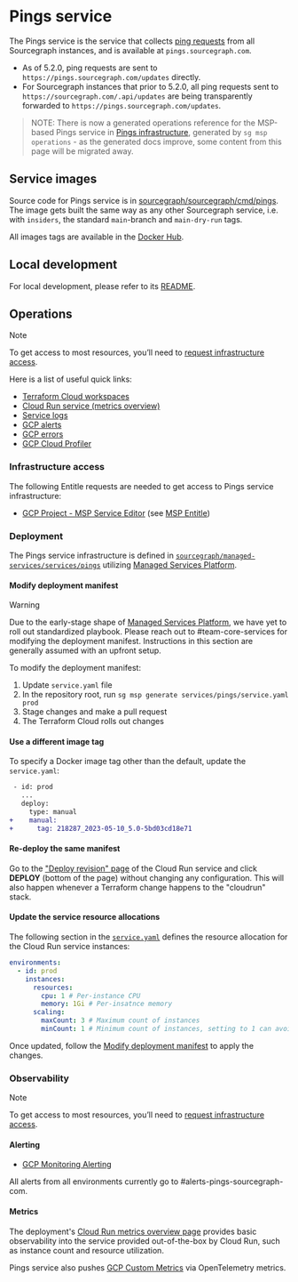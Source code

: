 # Pings service

The Pings service is the service that collects [ping requests](https://docs.sourcegraph.com/admin/pings) from all Sourcegraph instances, and is available at `pings.sourcegraph.com`.

- As of 5.2.0, ping requests are sent to `https://pings.sourcegraph.com/updates` directly.
- For Sourcegraph instances that prior to 5.2.0, all ping requests sent to `https://sourcegraph.com/.api/updates` are being transparently forwarded to `https://pings.sourcegraph.com/updates`.

> NOTE: There is now a generated operations reference for the MSP-based Pings service in [Pings infrastructure](../../../managed-services/pings.md), generated by `sg msp operations` - as the generated docs improve, some content from this page will be migrated away.

## Service images

Source code for Pings service is in [sourcegraph/sourcegraph/cmd/pings](https://github.com/sourcegraph/sourcegraph/tree/main/cmd/pings). The image gets built the same way as any other Sourcegraph service, i.e. with `insiders`, the standard `main`-branch and `main-dry-run` tags.

All images tags are available in the [Docker Hub](https://hub.docker.com/r/sourcegraph/pings/tags).

## Local development

For local development, please refer to its [README](https://github.com/sourcegraph/sourcegraph/blob/main/cmd/pings/README.md).

## Operations

> [!NOTE]
> To get access to most resources, you’ll need to [request infrastructure access](#infrastructure-access).

Here is a list of useful quick links:

- [Terraform Cloud workspaces](https://app.terraform.io/app/sourcegraph/workspaces?project=prj-7gzvzKCGcKupiA4s)
- [Cloud Run service (metrics overview)](https://console.cloud.google.com/run/detail/us-central1/pings/metrics?project=pings-prod-2f4f73edf1db)
- [Service logs](https://cloudlogging.app.goo.gl/JMmBSAbEceh6onpj8)
- [GCP alerts](https://console.cloud.google.com/monitoring/alerting?project=pings-prod-2f4f73edf1db)
- [GCP errors](https://console.cloud.google.com/errors?project=pings-prod-2f4f73edf1db)
- [GCP Cloud Profiler](https://console.cloud.google.com/profiler/pings?project=pings-prod-2f4f73edf1db)

### Infrastructure access

The following Entitle requests are needed to get access to Pings service infrastructure:

- [GCP Project - MSP Service Editor](https://app.entitle.io/request?targetType=resource&duration=43200&justification=TODO&integrationId=134476cb-0bd6-4c6d-a89f-e1550988bdd7&resourceId=d94da8c3-76eb-451a-9cbb-973ac3bc44b1&roleId=8b60a711-976c-4e56-9f8b-cb2c989faca4&grantMethodId=8b60a711-976c-4e56-9f8b-cb2c989faca4) (see [MSP Entitle](./platform.md#entitle))

### Deployment

The Pings service infrastructure is defined in [`sourcegraph/managed-services/services/pings`](https://github.com/sourcegraph/managed-services/tree/main/services/pings) utilizing [Managed Services Platform](./platform.md).

#### Modify deployment manifest

> [!WARNING]
> Due to the early-stage shape of [Managed Services Platform](./platform.md), we have yet to roll out standardized playbook. Please reach out to #team-core-services for modifying the deployment manifest. Instructions in this section are generally assumed with an upfront setup.

To modify the deployment manifest:

1. Update `service.yaml` file
1. In the repository root, run `sg msp generate services/pings/service.yaml prod`
1. Stage changes and make a pull request
1. The Terraform Cloud rolls out changes

#### Use a different image tag

To specify a Docker image tag other than the default, update the `service.yaml`:

```diff
 - id: prod
   ...
   deploy:
     type: manual
+    manual:
+      tag: 218287_2023-05-10_5.0-5bd03cd18e71
```

#### Re-deploy the same manifest

Go to the ["Deploy revision" page](https://console.cloud.google.com/run/deploy/us-central1/pings?project=pings-prod-2f4f73edf1db) of the Cloud Run service and click **DEPLOY** (bottom of the page) without changing any configuration. This will also happen whenever a Terraform change happens to the "cloudrun" stack.

#### Update the service resource allocations

The following section in the [`service.yaml`](https://github.com/sourcegraph/managed-services/blob/main/services/pings/service.yaml#L29-L35) defines the resource allocation for the Cloud Run service instances:

```yaml
environments:
  - id: prod
    instances:
      resources:
        cpu: 1 # Per-instance CPU
        memory: 1Gi # Per-insatnce memory
      scaling:
        maxCount: 3 # Maximum count of instances
        minCount: 1 # Minimum count of instances, setting to 1 can avoid cold start
```

Once updated, follow the [Modify deployment manifest](#modify-deployment-manifest) to apply the changes.

### Observability

> [!NOTE]
> To get access to most resources, you’ll need to [request infrastructure access](#infrastructure-access).

#### Alerting

- [GCP Monitoring Alerting](https://console.cloud.google.com/monitoring/alerting?project=pings-prod-2f4f73edf1db)

All alerts from all environments currently go to #alerts-pings-sourcegraph-com.

#### Metrics

The deployment's [Cloud Run metrics overview page](https://console.cloud.google.com/run/detail/us-central1/pings/metrics?project=pings-prod-2f4f73edf1db) provides basic observability into the service provided out-of-the-box by Cloud Run, such as instance count and resource utilization.

Pings service also pushes [GCP Custom Metrics](https://console.cloud.google.com/monitoring/dashboards/builder/eda5de3e-2bd2-41ad-afe2-7c7dfaeeebba?project=pings-prod-2f4f73edf1db) via OpenTelemetry metrics.
